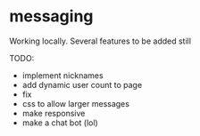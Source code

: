 # messaging

Working locally. Several features to be added still

TODO:
  - implement nicknames
  - add dynamic user count to page
  - fix <li> css to allow larger messages
  - make responsive
  - make a chat bot (lol)
